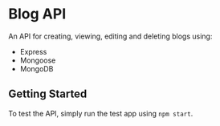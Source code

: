 Blog API
========
An API for creating, viewing, editing and deleting blogs using:

* Express
* Mongoose
* MongoDB

Getting Started
---------------
To test the API, simply run the test app using `npm start`.